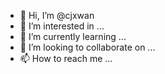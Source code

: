 - 👋 Hi, I’m @cjxwan
- 👀 I’m interested in ...
- 🌱 I’m currently learning ...
- 💞️ I’m looking to collaborate on ...
- 📫 How to reach me ...

<!---
cjxwan/cjxwan is a ✨ special ✨ repository because its `README.md` (this file) appears on your GitHub profile.
You can click the Preview link to take a look at your changes.
--->
